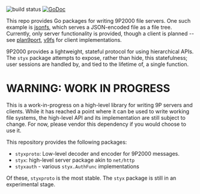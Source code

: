 ![build status](https://travis-ci.org/droyo/styx.svg?branch=master)
[![GoDoc](https://godoc.org/aqwari.net/net/styx?status.svg)](https://godoc.org/aqwari.net/net/styx)

This repo provides Go packages for writing 9P2000 file servers. One
such example is [jsonfs](https://github.com/droyo/jsonfs),
which serves a JSON-encoded file as a file tree. Currently, only
server functionality is provided, though a client is planned -- see
[plan9port](https://swtch.com/plan9port), [v9fs](https://v9fs.sf.net)
for client implementations.

9P2000 provides a lightweight, stateful protocol for using hierarchical
APIs. The `styx` package attempts to expose, rather than hide, this
statefulness; user sessions are handled by, and tied to the lifetime of,
a single function.

# WARNING: WORK IN PROGRESS

This is a work-in-progress on a high-level library for writing 9P servers and
clients. While it has reached a point where it can be used to write working
file systems, the high-level API and its implementation are still subject to
change. For now, please vendor this dependency if you would choose to
use it.

This repository provides the following packages:

- `styxproto`: Low-level decoder and encoder for 9P2000 messages.
- `styx`: high-level server package akin to `net/http`
- `styxauth` - various `styx.AuthFunc` implementations

Of these, `styxproto` is the most stable. The `styx` package is still in
an experimental stage.
